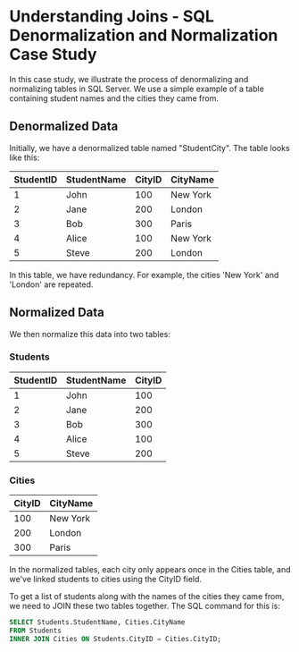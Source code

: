 # Understanding Joins - SQL Denormalization and Normalization Case Study

In this case study, we illustrate the process of denormalizing and normalizing tables in SQL Server. We use a simple example of a table containing student names and the cities they came from.

## Denormalized Data

Initially, we have a denormalized table named "StudentCity". The table looks like this:

| StudentID | StudentName | CityID | CityName |
|-----------|-------------|--------|----------|
| 1         | John        | 100    | New York |
| 2         | Jane        | 200    | London   |
| 3         | Bob         | 300    | Paris    |
| 4         | Alice       | 100    | New York |
| 5         | Steve       | 200    | London   |

In this table, we have redundancy. For example, the cities 'New York' and 'London' are repeated.

## Normalized Data

We then normalize this data into two tables:

### Students

| StudentID | StudentName | CityID |
|-----------|-------------|--------|
| 1         | John        | 100    |
| 2         | Jane        | 200    |
| 3         | Bob         | 300    |
| 4         | Alice       | 100    |
| 5         | Steve       | 200    |

### Cities

| CityID | CityName |
|--------|----------|
| 100    | New York |
| 200    | London   |
| 300    | Paris    |

In the normalized tables, each city only appears once in the Cities table, and we've linked students to cities using the CityID field.

To get a list of students along with the names of the cities they came from, we need to JOIN these two tables together. The SQL command for this is:

```sql
SELECT Students.StudentName, Cities.CityName
FROM Students
INNER JOIN Cities ON Students.CityID = Cities.CityID;
